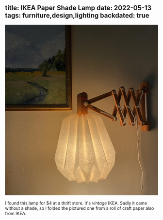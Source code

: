 title: IKEA Paper Shade Lamp
date: 2022-05-13
tags: furniture,design,lighting
backdated: true
---

![Ikea Lamp](ikeaPaper.jpeg)

I found this lamp for $4 at a thrift store. It's *vintage* IKEA. Sadly it came without a shade, so I folded the pictured one from a roll of craft paper also from IKEA.